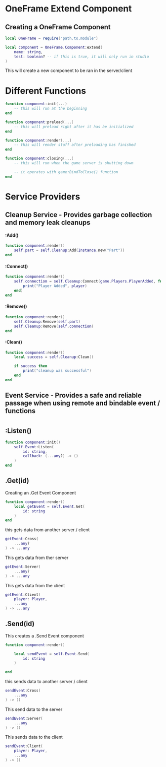 # **OneFrame Extend Component**

## **Creating a OneFrame Component**

```lua
local OneFrame = require("path.to.module")

local component = OneFrame.Component:extend(
    name: string,
    test: boolean? -- if this is true, it will only run in studio
)


```
This will create a new component to be ran in the server/client

#

# **Different Functions**

```lua
function component:init(...)
    -- this will run at the beginning
end
```

```lua
function component:preload(...)
    -- this will preload right after it has be initialized
end
```

```lua
function component:render(...)
    -- this will render stuff after preloading has finished
end
```

```lua
function component:closing(...)
    -- this will run when the game server is shutting down

    -- it operates with game:BindToClose() function
end
```

#
# **Service Providers**

## **Cleanup Service** - Provides garbage collection and memory leak cleanups


#### **:Add()**
```lua
function component:render()
    self.part = self.Cleanup:Add(Instance.new("Part"))
end
```

#### **:Connect()**
```lua
function component:render()
    self.connection = self.Cleanup:Connect(game.Players.PlayerAdded, function(player)
        print("Player Added", player)
    end)
end
```

#### **:Remove()**
```lua
function component:render()
    self.Cleanup:Remove(self.part)
    self.Cleanup:Remove(self.connection)
end
```

#### **:Clean()**
```lua
function component:render()
    local success = self.Cleanup:Clean()

    if success then
        print("cleanup was successful")
    end
end
```

## **Event Service** - Provides a safe and reliable passage when using remote and bindable event / functions
#

## **:Listen()**
```lua
function component:init()
    self.Event:Listen(
        id: string,
        callback: (...any?) -> ()
    )
end
```

## **.Get(id)**
Creating an .Get Event Component
```lua
function component:render()
    local getEvent = self.Event.Get(
        id: string
    )
end
```

this gets data from another server / client
```lua
getEvent:Cross(
    ...any?
) -> ...any

```

This gets data from ther server
```lua
getEvent:Server(
    ...any?
) -> ...any

```
This gets data from the client

```lua
getEvent:Client(
    player: Player,
    ...any
) -> ...any
```

## **.Send(id)**
This creates a .Send Event component
```lua
function component:render()

    local sendEvent = self.Event.Send(
        id: string
    )

end
```

this sends data to another server / client
```lua 
sendEvent:Cross(
    ...any
) -> ()
```

This send data to the server
```lua
sendEvent:Server(
    ...any
) -> ()
```
This sends data to the client
```lua
sendEvent:Client(
    player: Player,
    ...any
) -> ()
```

#